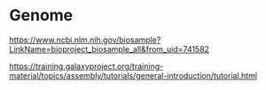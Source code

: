 # Genome

https://www.ncbi.nlm.nih.gov/biosample?LinkName=bioproject_biosample_all&from_uid=741582

https://training.galaxyproject.org/training-material/topics/assembly/tutorials/general-introduction/tutorial.html

